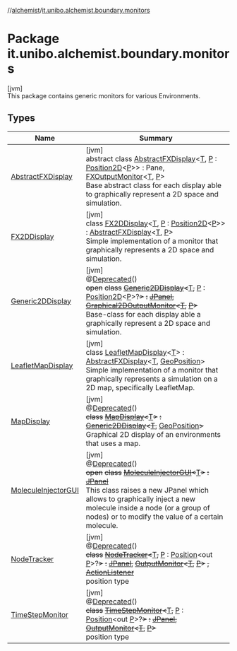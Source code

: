 //[alchemist](../../index.md)/[it.unibo.alchemist.boundary.monitors](index.md)

# Package it.unibo.alchemist.boundary.monitors

[jvm]\
This package contains generic monitors for various Environments.

## Types

| Name | Summary |
|---|---|
| [AbstractFXDisplay](-abstract-f-x-display/index.md) | [jvm]<br>abstract class [AbstractFXDisplay](-abstract-f-x-display/index.md)<[T](-abstract-f-x-display/index.md), [P](-abstract-f-x-display/index.md) : [Position2D](../it.unibo.alchemist.model.interfaces/-position2-d/index.md)<[P](-abstract-f-x-display/index.md)>> : Pane, [FXOutputMonitor](../it.unibo.alchemist.boundary.interfaces/-f-x-output-monitor/index.md)<[T](-abstract-f-x-display/index.md), [P](-abstract-f-x-display/index.md)> <br>Base abstract class for each display able to graphically represent a 2D space and simulation. |
| [FX2DDisplay](-f-x2-d-display/index.md) | [jvm]<br>class [FX2DDisplay](-f-x2-d-display/index.md)<[T](-f-x2-d-display/index.md), [P](-f-x2-d-display/index.md) : [Position2D](../it.unibo.alchemist.model.interfaces/-position2-d/index.md)<[P](-f-x2-d-display/index.md)>> : [AbstractFXDisplay](-abstract-f-x-display/index.md)<[T](-f-x2-d-display/index.md), [P](-f-x2-d-display/index.md)> <br>Simple implementation of a monitor that graphically represents a 2D space and simulation. |
| [Generic2DDisplay](-generic2-d-display/index.md) | [jvm]<br>@[Deprecated](https://docs.oracle.com/javase/8/docs/api/java/lang/Deprecated.html)()<br>~~open~~ ~~class~~ [~~Generic2DDisplay~~](-generic2-d-display/index.md)~~<~~[T](-generic2-d-display/index.md)~~,~~ [P](-generic2-d-display/index.md) : [Position2D](../it.unibo.alchemist.model.interfaces/-position2-d/index.md)<[P](../it.unibo.alchemist.boundary.wormhole.implementation/-wormhole-swing/index.md)>?~~>~~ ~~:~~ [~~JPanel~~](https://docs.oracle.com/javase/8/docs/api/javax/swing/JPanel.html)~~,~~ [~~Graphical2DOutputMonitor~~](../it.unibo.alchemist.boundary.interfaces/-graphical2-d-output-monitor/index.md)~~<~~[~~T~~](../it.unibo.alchemist.boundary.gui.monitors/-j-output-monitor-representation/index.md)~~,~~ [~~P~~](../it.unibo.alchemist.boundary.wormhole.implementation/-wormhole-swing/index.md)~~>~~ <br>Base-class for each display able a graphically represent a 2D space and simulation. |
| [LeafletMapDisplay](-leaflet-map-display/index.md) | [jvm]<br>class [LeafletMapDisplay](-leaflet-map-display/index.md)<[T](-leaflet-map-display/index.md)> : [AbstractFXDisplay](-abstract-f-x-display/index.md)<[T](-leaflet-map-display/index.md), [GeoPosition](../it.unibo.alchemist.model.interfaces/-geo-position/index.md)> <br>Simple implementation of a monitor that graphically represents a simulation on a 2D map, specifically LeafletMap. |
| [MapDisplay](-map-display/index.md) | [jvm]<br>@[Deprecated](https://docs.oracle.com/javase/8/docs/api/java/lang/Deprecated.html)()<br>~~class~~ [~~MapDisplay~~](-map-display/index.md)~~<~~[T](-map-display/index.md)~~>~~ ~~:~~ [~~Generic2DDisplay~~](-generic2-d-display/index.md)~~<~~[~~T~~](../it.unibo.alchemist.boundary.gui.monitors/-j-output-monitor-representation/index.md)~~,~~ [GeoPosition](../it.unibo.alchemist.model.interfaces/-geo-position/index.md)~~>~~ <br>Graphical 2D display of an environments that uses a map. |
| [MoleculeInjectorGUI](-molecule-injector-g-u-i/index.md) | [jvm]<br>@[Deprecated](https://docs.oracle.com/javase/8/docs/api/java/lang/Deprecated.html)()<br>~~open~~ ~~class~~ [~~MoleculeInjectorGUI~~](-molecule-injector-g-u-i/index.md)~~<~~[T](-molecule-injector-g-u-i/index.md)~~>~~ ~~:~~ [~~JPanel~~](https://docs.oracle.com/javase/8/docs/api/javax/swing/JPanel.html)<br>This class raises a new JPanel which allows to graphically inject a new molecule inside a node (or a group of nodes) or to modify the value of a certain molecule. |
| [NodeTracker](-node-tracker/index.md) | [jvm]<br>@[Deprecated](https://docs.oracle.com/javase/8/docs/api/java/lang/Deprecated.html)()<br>~~class~~ [~~NodeTracker~~](-node-tracker/index.md)~~<~~[T](-node-tracker/index.md)~~,~~ [P](-node-tracker/index.md) : [Position](../it.unibo.alchemist.model.interfaces/-position/index.md)<out [P](../it.unibo.alchemist.boundary.wormhole.implementation/-wormhole-swing/index.md)>?~~>~~ ~~:~~ [~~JPanel~~](https://docs.oracle.com/javase/8/docs/api/javax/swing/JPanel.html)~~,~~ [~~OutputMonitor~~](../it.unibo.alchemist.boundary.interfaces/-output-monitor/index.md)~~<~~[~~T~~](../it.unibo.alchemist.boundary.gui.monitors/-j-output-monitor-representation/index.md)~~,~~ [~~P~~](../it.unibo.alchemist.boundary.wormhole.implementation/-wormhole-swing/index.md)~~>~~ ~~,~~ [~~ActionListener~~](https://docs.oracle.com/javase/8/docs/api/java/awt/event/ActionListener.html)<br>position type |
| [TimeStepMonitor](-time-step-monitor/index.md) | [jvm]<br>@[Deprecated](https://docs.oracle.com/javase/8/docs/api/java/lang/Deprecated.html)()<br>~~class~~ [~~TimeStepMonitor~~](-time-step-monitor/index.md)~~<~~[T](-time-step-monitor/index.md)~~,~~ [P](-time-step-monitor/index.md) : [Position](../it.unibo.alchemist.model.interfaces/-position/index.md)<out [P](../it.unibo.alchemist.boundary.wormhole.implementation/-wormhole-swing/index.md)>?~~>~~ ~~:~~ [~~JPanel~~](https://docs.oracle.com/javase/8/docs/api/javax/swing/JPanel.html)~~,~~ [~~OutputMonitor~~](../it.unibo.alchemist.boundary.interfaces/-output-monitor/index.md)~~<~~[~~T~~](../it.unibo.alchemist.boundary.gui.monitors/-j-output-monitor-representation/index.md)~~,~~ [~~P~~](../it.unibo.alchemist.boundary.wormhole.implementation/-wormhole-swing/index.md)~~>~~ <br>position type |
